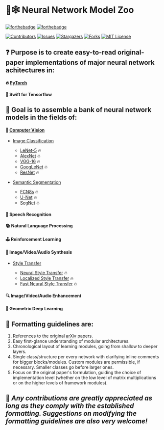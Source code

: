 # :brain::spider_web: Neural Network Model Zoo
[![forthebadge](https://forthebadge.com/images/badges/open-source.svg)](http://forthebadge.com)
[![forthebadge](https://forthebadge.com/images/badges/built-with-love.svg)](http://forthebadge.com)

[![Contributors][contributors-shield]][contributors-url]
[![Issues][issues-shield]][issues-url]
[![Stargazers][stars-shield]][stars-url]
[![Forks][forks-shield]][forks-url]
[![MIT License][license-shield]][license-url]

## :question: Purpose is to create easy-to-read original-paper implementations of major neural network achitectures in:

#### :fire: [PyTorch](https://github.com/geotrush/Neural-Network-Zoo/tree/main/PyTorch)

#### :ocean: Swift for Tensorflow

## :dart: Goal is to assemble a bank of neural network models in the fields of:

#### :eyes: [Computer Vision](https://github.com/geotrush/Neural-Network-Zoo/blob/main/PyTorch/Computer%20Vision)

- [Image Classification](https://github.com/geotrush/Neural-Network-Model-Zoo/blob/main/PyTorch/Computer%20Vision/Image%20Classification)

  - [LeNet-5](https://github.com/geotrush/Neural-Network-Zoo/blob/main/PyTorch/Computer%20Vision/Image%20Classification/LeNet-5.py) :fire:
  - [AlexNet](https://github.com/geotrush/Neural-Network-Model-Zoo/blob/main/PyTorch/Computer%20Vision/Image%20Classification/AlexNet.py) :fire:
  - [VGG-16](https://github.com/geotrush/Neural-Network-Model-Zoo/blob/main/PyTorch/Computer%20Vision/Image%20Classification/VGG-16.py) :fire:
  - [GoogLeNet](https://github.com/geotrush/Neural-Network-Zoo/blob/main/PyTorch/Computer%20Vision/Image%20Classification/GoogLeNet.py) :fire:
  - [ResNet](https://github.com/geotrush/Neural-Network-Zoo/blob/main/PyTorch/Computer%20Vision/Image%20Classification/ResNet.py) :fire:

- [Semantic Segmentation](https://github.com/geotrush/Neural-Network-Model-Zoo/tree/main/PyTorch/Computer%20Vision/Semantic%20Segmentation)

  - [FCN8s](https://github.com/geotrush/Neural-Network-Zoo/blob/main/PyTorch/Computer%20Vision/Semantic%20Segmentation/FCN8s.py) :fire:
  - [U-Net](https://github.com/geotrush/Neural-Network-Model-Zoo/blob/main/PyTorch/Computer%20Vision/Semantic%20Segmentation/U-Net.py) :fire:
  - [SegNet](https://github.com/geotrush/Neural-Network-Model-Zoo/blob/main/PyTorch/Computer%20Vision/Semantic%20Segmentation/SegNet.py) :fire:

#### :speech_balloon: Speech Recognition

#### :books: Natural Language Processing

#### :joystick: Reinforcement Learning

#### :art: Image/Video/Audio Synthesis

- [Style Transfer](https://github.com/geotrush/Neural-Network-Zoo/blob/main/PyTorch/Image%20%7C%20Audio%20%7C%20Video%20Synthesis/Style%20Transfer)

  - [Neural Style Transfer](https://github.com/geotrush/Neural-Network-Zoo/blob/main/PyTorch/Image%20%7C%20Audio%20%7C%20Video%20Synthesis/Style%20Transfer/Neural%20Style%20Transfer.ipynb) :fire:
  - [Localized Style Transfer](https://github.com/geotrush/Neural-Network-Zoo/blob/main/PyTorch/Image%20%7C%20Audio%20%7C%20Video%20Synthesis/Style%20Transfer/Localized%20Style%20Transfer.ipynb) :fire:
  - [Fast Neural Style Transfer](https://github.com/geotrush/Neural-Network-Zoo/blob/main/PyTorch/Image%20%7C%20Audio%20%7C%20Video%20Synthesis/Style%20Transfer/Fast%20Neural%20Style%20Transfer.ipynb) :fire:

#### :mag: Image/Video/Audio Enhancement

#### :dna: Geometric Deep Learning

## :triangular_ruler: Formatting guidelines are:

1. References to the original [arXiv](https://arxiv.org/) papers.
2. Easy first-glance understanding of modular architectures.
3. Chronological layout of learning modules, going from shallow to deeper layers.
4. Single class/structure per every network with clarifying inline comments for bigger blocks/modules. Custom modules are permissible, if necessary. Smaller classes go before larger ones.
5. Focus on the original paper's formulation, guiding the choice of implementation level (whether on the low level of matrix multiplications or on the higher levels of framework modules).

## :hugs: *Any contributions are greatly appreciated as long as they comply with the established formatting. Suggestions on modifying the formatting guidelines are also very welcome!*

<!-- MARKDOWN LINKS -->
[contributors-shield]: https://img.shields.io/github/contributors/geotrush/Neural-Network-Zoo.svg?style=for-the-badge
[contributors-url]: https://github.com/geotrush/Neural-Network-Zoo/graphs/contributors
[forks-shield]: https://img.shields.io/github/forks/geotrush/Neural-Network-Zoo.svg?style=for-the-badge
[forks-url]: https://github.com/geotrush/Neural-Network-Zoo/network/members
[stars-shield]: https://img.shields.io/github/stars/geotrush/Neural-Network-Zoo.svg?style=for-the-badge
[stars-url]: https://github.com/geotrush/Neural-Network-Zoo/stargazers
[issues-shield]: https://img.shields.io/github/issues/geotrush/Neural-Network-Zoo.svg?style=for-the-badge
[issues-url]: https://github.com/geotrush/Neural-Network-Zoo/issues
[license-shield]: https://img.shields.io/github/license/geotrush/Neural-Network-Zoo.svg?style=for-the-badge
[license-url]: https://github.com/geotrush/Neural-Network-Zoo/blob/master/LICENSE.md
